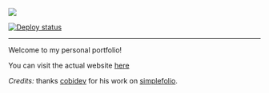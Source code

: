 [![](https://img.shields.io/badge/website-live_here-blue)](https://portfolio.alexis-lemaire.net)

[![Deploy status](https://img.shields.io/github/workflow/status/alexlemaire/portfolio/deploy?label=deploy&logo=Amazon%20AWS)](https://github.com/alexlemaire/portfolio/actions?query=workflow%3Adeploy)

---

Welcome to my personal portfolio!

You can visit the actual website [here](https://portfolio.alexis-lemaire.net)

_Credits:_ thanks [cobidev](https://github.com/cobidev) for his work on [simplefolio](https://github.com/cobidev/gatsby-simplefolio).
